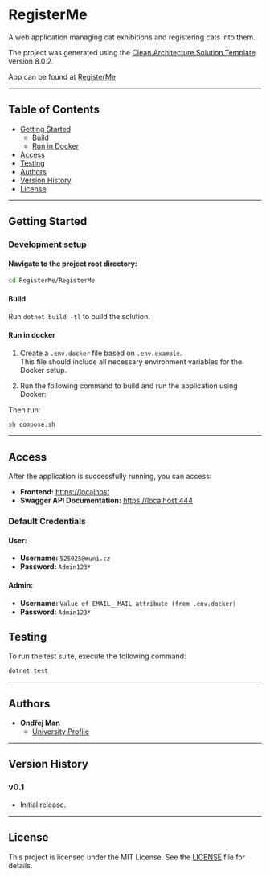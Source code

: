 # RegisterMe

A web application managing cat exhibitions and registering cats into them.

The project was generated using
the [Clean.Architecture.Solution.Template](https://github.com/jasontaylordev/CleanArchitecture) version 8.0.2.

App can be found at [RegisterMe](https://logmeincats.azurewebsites.net)

---

## Table of Contents

- [Getting Started](#getting-started)
    - [Build](#build)
    - [Run in Docker](#run-in-docker)
- [Access](#access)
- [Testing](#testing)
- [Authors](#authors)
- [Version History](#version-history)
- [License](#license)

---

## Getting Started

### Development setup

#### Navigate to the project root directory:

```bash
cd RegisterMe/RegisterMe
```

#### Build

Run `dotnet build -tl` to build the solution.

#### Run in docker

1. Create a `.env.docker` file based on `.env.example`.  
   This file should include all necessary environment variables for the Docker setup.

2. Run the following command to build and run the application using Docker:

Then run:

```bash
sh compose.sh
```

---

## Access

After the application is successfully running, you can access:

- **Frontend:** [https://localhost](https://localhost)
- **Swagger API Documentation:** [https://localhost:444](https://localhost:444)

### Default Credentials

#### User:

- **Username:** `525025@muni.cz`
- **Password:** `Admin123*`

#### Admin:

- **Username:** `Value of EMAIL__MAIL attribute (from .env.docker)`
- **Password:** `Admin123*`

## Testing

To run the test suite, execute the following command:

```bash
dotnet test
```

---

## Authors

- **Ondřej Man**
    - [University Profile](https://is.muni.cz/auth/osoba/525025)

---

## Version History

### v0.1

- Initial release.

---

## License

This project is licensed under the MIT License. See the [LICENSE](./LICENSE) file for details.
